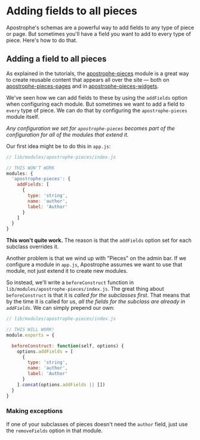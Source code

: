 # Adding fields to all pieces

Apostrophe's schemas are a powerful way to add fields to any type of piece or page. But sometimes you'll have a field you want to add to every type of piece. Here's how to do that.

## Adding a field to all pieces

As explained in the tutorials, the [apostrophe-pieces](/modules/apostrophe-pieces/README.md) module is a great way to create reusable content that appears all over the site — both on [apostrophe-pieces-pages](/modules/apostrophe-pieces-pages/README.md) and in [apostrophe-pieces-widgets](/modules/apostrophe-pieces-widgets/README.md).

We've seen how we can add fields to these by using the `addFields` option when configuring each module. But sometimes we want to add a field to `every` type of piece. We can do that by configuring the `apostrophe-pieces` module itself.

*Any configuration we set for `apostrophe-pieces` becomes part of the configuration for all of the modules that extend it.*

Our first idea might be to do this in `app.js`:

```javascript
// lib/modules/apostrophe-pieces/index.js

// THIS WON'T WORK
modules: {
  'apostrophe-pieces': {
    addFields: [
      {
        type: 'string',
        name: 'author',
        label: 'Author'
      }
    ]
  }
}
```

**This won't quite work.** The reason is that the `addFields` option set for each subclass overrides it.

Another problem is that we wind up with "Pieces" on the admin bar. If we configure a module in `app.js`, Apostrophe assumes we want to use that module, not just extend it to create new modules.

So instead, we'll write a `beforeConstruct` function in `lib/modules/apostrophe-pieces/index.js`. The great thing about `beforeConstruct` is that it is *called for the subclasses first*. That means that by the time it is called for us, *all the fields for the subclass are already in `addFields`*. We can simply prepend our own:


```javascript
// lib/modules/apostrophe-pieces/index.js

// THIS WILL WORK!
module.exports = {

  beforeConstruct: function(self, options) {
    options.addFields = [
      {
        type: 'string',
        name: 'author',
        label: 'Author'
      }
    ].concat(options.addFields || [])
  }
}
```

### Making exceptions

If one of your subclasses of pieces doesn't need the `author` field, just use the `removeFields` option in that module.

